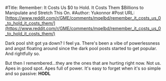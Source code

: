 #Title: Remember: It Costs Us $0 to Hold. It Costs Them $Billions to Manipulate and Stretch This On.
#Author: Yukonnor
#Post URL: [https://www.reddit.com/r/GME/comments/mqelbd/remember_it_costs_us_0_to_hold_it_costs_them/](https://www.reddit.com/r/GME/comments/mqelbd/remember_it_costs_us_0_to_hold_it_costs_them/)


Dark pool shit got ya down? I feel ya. There's been a vibe of powerlessness and angst floating around since the dark pool posts started to get popular. And rightfully so.

But then I remembered...they are the ones that are hurting right now. Not us. Apes in good spot. Apes full of power. It's easy to forget when it's so simple and so passive: **HODL**